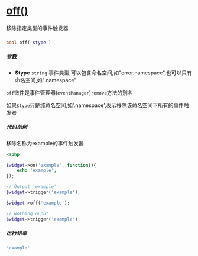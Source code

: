 [off()](http://twinh.github.io/widget/api/off)
==============================================

移除指定类型的事件触发器

### 
```php
bool off( $type )
```

##### 参数
* **$type** `string` 事件类型,可以包含命名空间,如"error.namespace",也可以只有命名空间,如".namespace"


`off`微件是事件管理器(`eventManager`)`remove`方法的别名

如果`$type`只是纯命名空间,如'.namespace',表示移除该命名空间下所有的事件触发器


##### 代码范例
移除名称为example的事件触发器
```php
<?php

$widget->on('example', function(){
    echo 'example';
});

// Output 'example'
$widget->trigger('example');

$widget->off('example');

// Nothing ouput
$widget->trigger('example');
```
##### 运行结果
```php
'example'
```

